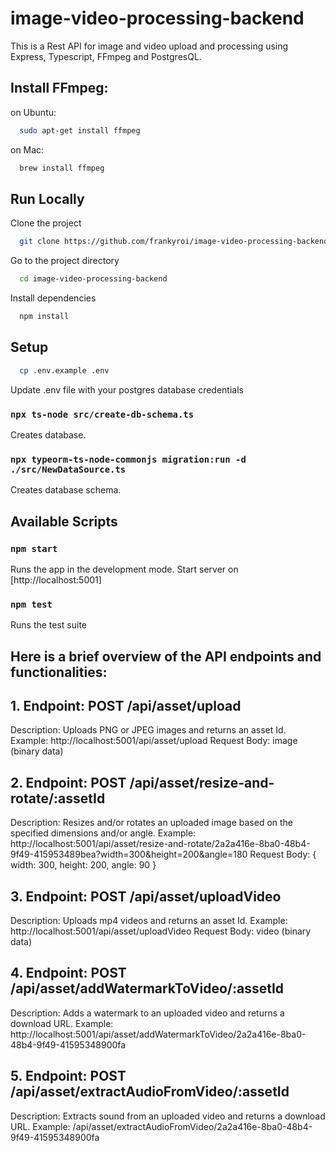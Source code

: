 # image-video-processing-backend

This is a Rest API for image and video upload and processing using Express, Typescript, FFmpeg and PostgresQL.

## Install FFmpeg:
on Ubuntu:
```bash
  sudo apt-get install ffmpeg
```

on Mac:
```bash
  brew install ffmpeg
```


## Run Locally

Clone the project

```bash
  git clone https://github.com/frankyroi/image-video-processing-backend.git
```

Go to the project directory
```bash
  cd image-video-processing-backend
```

Install dependencies
```bash
  npm install
```

## Setup

```bash
  cp .env.example .env
```
Update .env file with your postgres database credentials

### `npx ts-node src/create-db-schema.ts`
Creates database.

### `npx typeorm-ts-node-commonjs migration:run -d ./src/NewDataSource.ts`
Creates database schema.


## Available Scripts

### `npm start`
Runs the app in the development mode.
Start server on [http://localhost:5001]

### `npm test`
Runs the test suite


## Here is a brief overview of the API endpoints and functionalities:

## 1. Endpoint: POST /api/asset/upload
Description: Uploads PNG or JPEG images and returns an asset Id.
Example: http://localhost:5001/api/asset/upload
Request Body: image (binary data)

## 2. Endpoint: POST /api/asset/resize-and-rotate/:assetId
Description: Resizes and/or rotates an uploaded image based on the specified dimensions and/or angle.
Example: http://localhost:5001/api/asset/resize-and-rotate/2a2a416e-8ba0-48b4-9f49-415953489bea?width=300&height=200&angle=180
Request Body: { width: 300, height: 200, angle: 90 }

## 3. Endpoint: POST /api/asset/uploadVideo
Description: Uploads mp4 videos and returns an asset Id.
Example: http://localhost:5001/api/asset/uploadVideo
Request Body: video (binary data)

## 4. Endpoint: POST /api/asset/addWatermarkToVideo/:assetId
Description: Adds a watermark to an uploaded video and returns a download URL.
Example: http://localhost:5001/api/asset/addWatermarkToVideo/2a2a416e-8ba0-48b4-9f49-41595348900fa

## 5. Endpoint: POST /api/asset/extractAudioFromVideo/:assetId
Description: Extracts sound from an uploaded video and returns a download URL.
Example: /api/asset/extractAudioFromVideo/2a2a416e-8ba0-48b4-9f49-41595348900fa